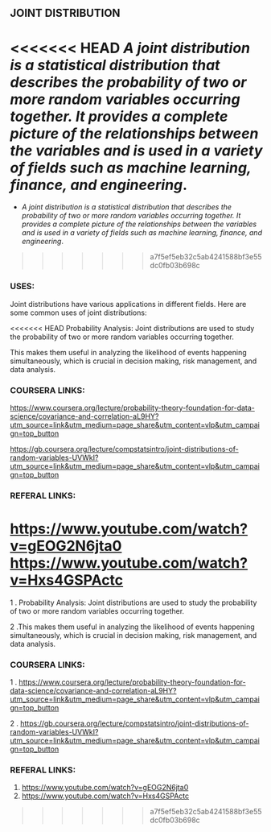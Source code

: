 ## JOINT DISTRIBUTION 

<<<<<<< HEAD
*A joint distribution is a statistical distribution that describes the probability of two or more random variables occurring together. It provides a complete picture of the relationships between the variables and is used in a variety of fields such as machine learning, finance, and engineering*.
=======
- *A joint distribution is a statistical distribution that describes the probability of two or more random variables occurring together. It provides a complete picture of the relationships between the variables and is used in a variety of fields such as machine learning, finance, and engineering*.
>>>>>>> a7f5ef5eb32c5ab4241588bf3e55dc0fb03b698c

### USES:

Joint distributions have various applications in different fields. Here are some common uses of joint distributions:

<<<<<<< HEAD
Probability Analysis: Joint distributions are used to study the probability of two or more random variables occurring together. 

This makes them useful in analyzing the likelihood of events happening simultaneously, which is crucial in decision making, risk management, and data analysis.

### COURSERA LINKS:

https://www.coursera.org/lecture/probability-theory-foundation-for-data-science/covariance-and-correlation-aL9HY?utm_source=link&utm_medium=page_share&utm_content=vlp&utm_campaign=top_button

https://gb.coursera.org/lecture/compstatsintro/joint-distributions-of-random-variables-UVWkI?utm_source=link&utm_medium=page_share&utm_content=vlp&utm_campaign=top_button

### REFERAL LINKS:

https://www.youtube.com/watch?v=gEOG2N6jta0
https://www.youtube.com/watch?v=Hxs4GSPActc
=======
1 . Probability Analysis: Joint distributions are used to study the probability of two or more random variables occurring together. 

2 .This makes them useful in analyzing the likelihood of events happening simultaneously, which is crucial in decision making, risk management, and data analysis.

### COURSERA LINKS:

1 . https://www.coursera.org/lecture/probability-theory-foundation-for-data-science/covariance-and-correlation-aL9HY?utm_source=link&utm_medium=page_share&utm_content=vlp&utm_campaign=top_button

2 . https://gb.coursera.org/lecture/compstatsintro/joint-distributions-of-random-variables-UVWkI?utm_source=link&utm_medium=page_share&utm_content=vlp&utm_campaign=top_button

### REFERAL LINKS:

1. https://www.youtube.com/watch?v=gEOG2N6jta0
2.  https://www.youtube.com/watch?v=Hxs4GSPActc
>>>>>>> a7f5ef5eb32c5ab4241588bf3e55dc0fb03b698c







